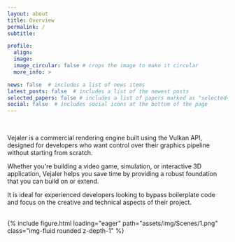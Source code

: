 ```yaml
---
layout: about
title: Overview
permalink: /
subtitle:

profile:
  align:
  image:
  image_circular: false # crops the image to make it circular
  more_info: >

news: false  # includes a list of news items
latest_posts: false  # includes a list of the newest posts
selected_papers: false # includes a list of papers marked as "selected={true}"
social: false  # includes social icons at the bottom of the page
---
```


<br>

Vejaler is a commercial rendering engine built using the Vulkan API, designed for developers who want control over their graphics pipeline without starting from scratch.

Whether you're building a video game, simulation, or interactive 3D application, Vejaler helps you save time by providing a robust foundation that you can build on or extend. 

It is ideal for experienced developers looking to bypass boilerplate code and focus on the creative and technical aspects of their project.

<br>

<div class="row mt-3">
    <div class="col-sm mt-3 mt-md-0">
        {% include figure.html loading="eager" path="assets/img/Scenes/1.png" class="img-fluid rounded z-depth-1" %}
    </div>
</div>

<br>

